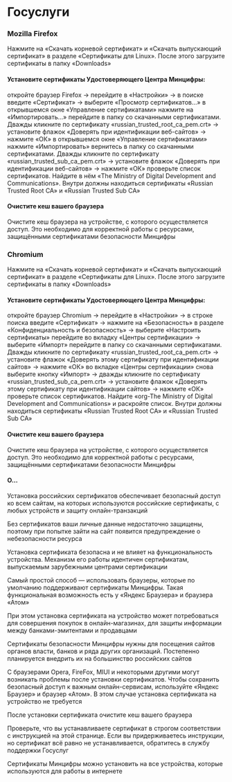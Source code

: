 # Госуслуги

### Mozilla Firefox

Нажмите на «Скачать корневой сертификат» и «Скачать выпускающий сертификат» в разделе «Сертификаты для Linux». После этого загрузите сертификаты в папку «Downloads»

#### Установите сертификаты Удостоверяющего Центра Минцифры:

откройте браузер Firefox → перейдите в «Настройки» → в поиске введите «Сертификат» → выберите «Просмотр сертификатов…»
в открывшемся окне «Управление сертификатами» нажмите на «Импортировать…»
перейдите в папку со скачанными сертификатами. Дважды кликните по сертификату «russian_trusted_root_ca_pem.crt» → установите флажок «Доверять при идентификации веб-сайтов» → нажмите «ОК»
в открывшемся окне «Управление сертификатами» нажмите «Импортировать»
вернитесь в папку со скачанными сертификатами. Дважды кликните по сертификату «russian_trusted_sub_ca_pem.crt» → установите флажок «Доверять при идентификации веб-сайтов» → нажмите «ОК»
проверьте список сертификатов. Найдите в нём «The Ministry of Digital Development and Communications». Внутри должны находиться сертификаты «Russian Trusted Root CA» и «Russian Trusted Sub CA»


#### Очистите кеш вашего браузера

Очистите кеш браузера на устройстве, с которого осуществляется доступ. Это необходимо для корректной работы с ресурсами, защищёнными сертификатами безопасности Минцифры

### Chromium

Нажмите на «Скачать корневой сертификат» и «Скачать выпускающий сертификат» в разделе «Сертификаты для Linux». После этого загрузите сертификаты в папку «Downloads» 

#### Установите сертификаты Удостоверяющего Центра Минцифры:

откройте браузер Chromium → перейдите в «Настройки» → в строке поиска введите «Сертификат» → нажмите на «Безопасность» в разделе «Конфиденциальность и безопасность» → выберите «Настроить сертификаты»
перейдите во вкладку «Центры сертификации» → выберите «Импорт»
перейдите в папку со скачанными сертификатами. Дважды кликните по сертификату «russian_trusted_root_ca_pem.crt» → установите флажок «Доверять этому сертификату при идентификации сайтов» → нажмите «ОК»
во вкладке «Центры сертификации» снова выберите кнопку «Импорт» → дважды кликните по сертификату «russian_trusted_sub_ca_pem.crt» → установите флажок «Доверять этому сертификату при идентификации сайтов» → нажмите «ОК»
проверьте список сертификатов. Найдите «org-The Ministry of Digital Development and Communications» и раскройте список. Внутри должны находиться сертификаты «Russian Trusted Root CA» и «Russian Trusted Sub CA»


#### Очистите кеш вашего браузера

Очистите кеш браузера на устройстве, с которого осуществляется доступ. Это необходимо для корректной работы с ресурсами, защищёнными сертификатами безопасности Минцифры

#### О...

Установка российских сертификатов обеспечивает безопасный доступ ко всем сайтам, на которых используются российские сертификаты, с любых устройств и защиту онлайн-транзакций

Без сертификатов ваши личные данные недостаточно защищены, поэтому при попытке зайти на сайт появится предупреждение о небезопасности ресурса

Установка сертификата безопасна и не влияет на функциональность устройства. Механизм его работы идентичен сертификатам, выпускаемым зарубежными центрами сертификации

Самый простой способ — использовать браузеры, которые по умолчанию поддерживают сертификаты Минцифры. Такая функциональная возможность есть у «Яндекс Браузера» и браузера «Атом»

При этом установка сертификата на устройство может потребоваться для совершения покупок в онлайн-магазинах, для защиты информации между банками-эмитентами и продавцами

Сертификаты безопасности Минцифры нужны для посещения сайтов органов власти, банков и ряда других организаций. Постепенно планируется внедрить их на большинство российских сайтов

С браузерами Opera, FireFox, MIUI и некоторыми другими могут возникать проблемы после установки сертификатов. Чтобы сохранить безопасный доступ к важным онлайн-сервисам, используйте «Яндекс Браузер» и браузер «Атом». В этом случае установка сертификата на устройство не требуется

После установки сертификата очистите кеш вашего браузера

Проверьте, что вы устанавливаете сертификат в строгом соответствии с инструкцией на этой странице. Если вы придерживаетесь инструкции, но сертификат всё равно не устанавливается, обратитесь в службу поддержки Госуслуг

Сертификаты Минцифры можно установить на все устройства, которые используются для работы в интернете
